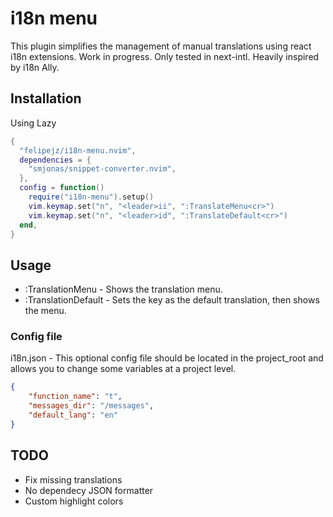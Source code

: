 # i18n menu

This plugin simplifies the management of manual translations using react i18n extensions.
Work in progress. Only tested in next-intl. Heavily inspired by i18n Ally.

## Installation

Using Lazy

```lua
{
  "felipejz/i18n-menu.nvim",
  dependencies = {
    "smjonas/snippet-converter.nvim",
  },
  config = function()
    require("i18n-menu").setup()
    vim.keymap.set("n", "<leader>ii", ":TranslateMenu<cr>")
    vim.keymap.set("n", "<leader>id", ":TranslateDefault<cr>")
  end,
}

```

## Usage

- :TranslationMenu - Shows the translation menu.
- :TranslationDefault - Sets the key as the default translation, then shows the menu.

### Config file

i18n.json - This optional config file should be located in the project_root and allows you to change some variables at a project level.

```JSON
{
    "function_name": "t",
    "messages_dir": "/messages",
    "default_lang": "en"
}
```

## TODO

- Fix missing translations
- No dependecy JSON formatter
- Custom highlight colors
